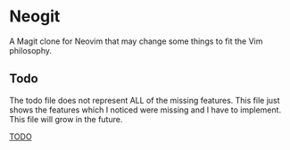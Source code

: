 # Neogit

A Magit clone for Neovim that may change some things to fit the Vim philosophy.

## Todo

The todo file does not represent ALL of the missing features. This file just shows the features which I noticed were missing and I have to implement. This file will grow in the future.

[TODO](./todo.md)
